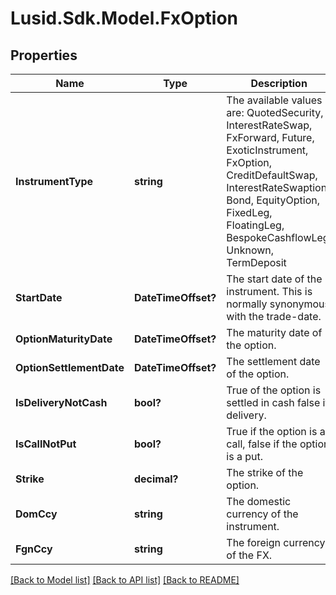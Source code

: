 
# Lusid.Sdk.Model.FxOption

## Properties

Name | Type | Description | Notes
------------ | ------------- | ------------- | -------------
**InstrumentType** | **string** | The available values are: QuotedSecurity, InterestRateSwap, FxForward, Future, ExoticInstrument, FxOption, CreditDefaultSwap, InterestRateSwaption, Bond, EquityOption, FixedLeg, FloatingLeg, BespokeCashflowLeg, Unknown, TermDeposit | 
**StartDate** | **DateTimeOffset?** | The start date of the instrument. This is normally synonymous with the trade-date. | 
**OptionMaturityDate** | **DateTimeOffset?** | The maturity date of the option. | 
**OptionSettlementDate** | **DateTimeOffset?** | The settlement date of the option. | 
**IsDeliveryNotCash** | **bool?** | True of the option is settled in cash false if delivery. | 
**IsCallNotPut** | **bool?** | True if the option is a call, false if the option is a put. | 
**Strike** | **decimal?** | The strike of the option. | 
**DomCcy** | **string** | The domestic currency of the instrument. | 
**FgnCcy** | **string** | The foreign currency of the FX. | 

[[Back to Model list]](../README.md#documentation-for-models)
[[Back to API list]](../README.md#documentation-for-api-endpoints)
[[Back to README]](../README.md)

